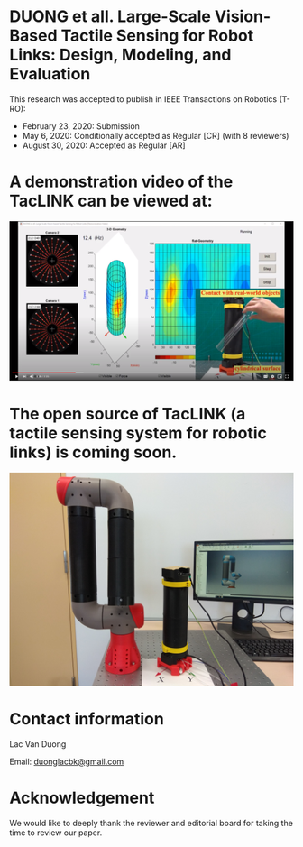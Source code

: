 # DUONG et all. Large-Scale Vision-Based Tactile Sensing for Robot Links: Design, Modeling, and Evaluation
This research was accepted to publish in IEEE Transactions on Robotics (T-RO):
- February 23, 2020: Submission
- May 6, 2020: Conditionally accepted as Regular [CR] (with 8 reviewers)
- August 30, 2020: Accepted as Regular [AR]

# A demonstration video of the TacLINK can be viewed at:

[![Check video http://bit.ly/TacLINK !](https://github.com/lacduong/TacLINK/blob/master/TacLINK.PNG)](https://youtu.be/1zHOD3cJVys)

# The open source of TacLINK (a tactile sensing system for robotic links) is coming soon.
<img src="https://github.com/lacduong/TacLINK/blob/master/TacLINK.jpg" width="1200"> 

# Contact information
Lac Van Duong

Email: duonglacbk@gmail.com


# Acknowledgement
We would like to deeply thank the reviewer and editorial board for taking the time to review our paper.
